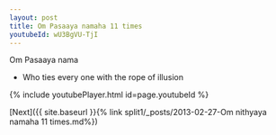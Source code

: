```yaml
---
layout: post
title: Om Pasaaya namaha 11 times
youtubeId: wU3BgVU-TjI
---
```

 
 
Om Pasaaya nama 
 
 -  Who ties every one with the rope of illusion 
 
  
 
  
 
 
 
 
 
 


{% include youtubePlayer.html id=page.youtubeId %}
 
[Next]({{ site.baseurl }}{% link  split1/_posts/2013-02-27-Om nithyaya namaha 11 times.md%})
 
